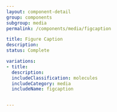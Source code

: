 ```yaml
---
layout: component-detail
group: components
subgroup: media
permalink: /components/media/figcaption

title: Figure Caption
description:
status: Complete

variations:
- title:
  description:
  includeClassification: molecules
  includeCategory: media
  includeName: figcaption


---
```

